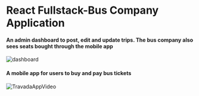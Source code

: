 # React Fullstack-Bus Company Application

#### An admin dashboard to post, edit and update trips. The bus company also sees seats bought through the mobile app
![dashboard](https://user-images.githubusercontent.com/37277895/173259478-7bd1b33c-4a8f-4510-9b8f-aa1c86e9d654.gif)

#### A mobile app for users to buy and pay bus tickets
![TravadaAppVideo](https://user-images.githubusercontent.com/37277895/174041339-be477ec6-9d78-44d6-b786-3b842a1ac707.gif)
